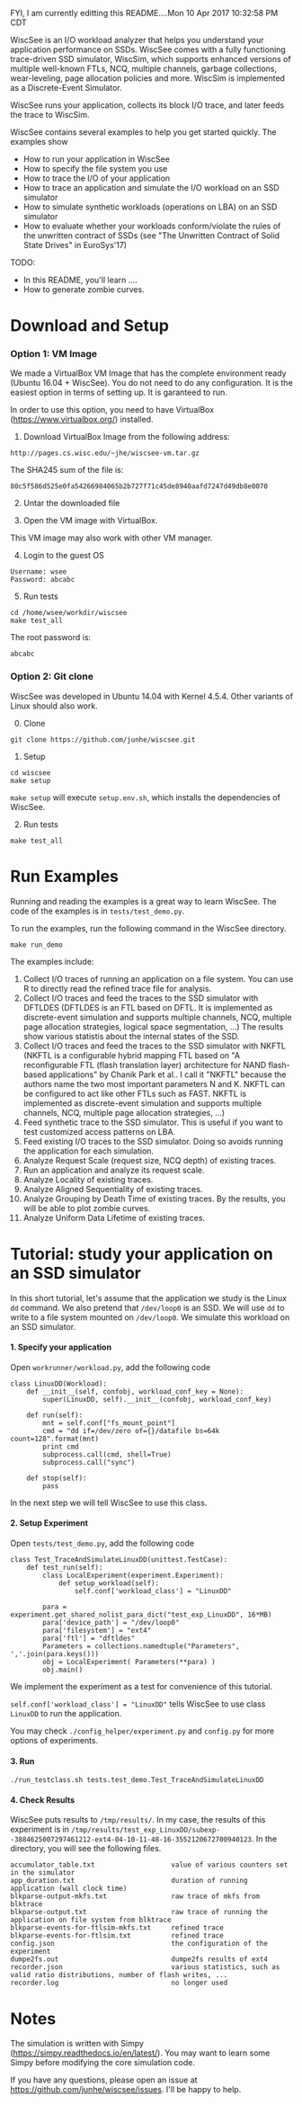 FYI, I am currently editting this README....Mon 10 Apr 2017 10:32:58 PM CDT

WiscSee is an I/O workload analyzer that helps you understand your application
performance on SSDs. WiscSee comes with a fully functioning trace-driven SSD simulator,
WiscSim, which supports enhanced versions of multiple well-known FTLs, NCQ, multiple
channels, garbage collections, wear-leveling, page allocation policies and more.
WiscSim is implemented as a Discrete-Event Simulator.

WiscSee runs your application, collects its block I/O trace, and later feeds the trace
to WiscSim.

WiscSee contains several examples to help you get started quickly. The examples show

- How to run your application in WiscSee
- How to specify the file system you use
- How to trace the I/O of your application
- How to trace an application and simulate the I/O workload on an SSD simulator
- How to simulate synthetic workloads (operations on LBA) on an SSD simulator
- How to evaluate whether your workloads conform/violate the rules of the
  unwritten contract of SSDs (see "The Unwritten Contract of Solid State Drives"
  in EuroSys'17)

TODO:

- In this README, you'll learn ....
- How to generate zombie curves. 

# Download and Setup

### Option 1: VM Image

We made a VirtualBox VM Image that has the complete environment ready (Ubuntu
16.04 + WiscSee). You do not need to do any configuration. It is the easiest
option in terms of setting up. It is garanteed to run.

In order to use this option, you need to have VirtualBox
(https://www.virtualbox.org/) installed. 

1. Download VirtualBox Image from the following address: 

```
http://pages.cs.wisc.edu/~jhe/wiscsee-vm.tar.gz
```

The SHA245 sum of the file is:

```
80c5f586d525e0fa54266984065b2b727f71c45de8940aafd7247d49db8e0070
```

2. Untar the downloaded file

3. Open the VM image with VirtualBox. 

This VM image may also work with other VM manager.

4. Login to the guest OS

```
Username: wsee
Password: abcabc
```

5. Run tests

```
cd /home/wsee/workdir/wiscsee
make test_all
```

The root password is:

```
abcabc
```

### Option 2: Git clone

WiscSee was developed in Ubuntu 14.04 with Kernel 4.5.4. Other variants of Linux
should also work. 

0. Clone

```
git clone https://github.com/junhe/wiscsee.git
```

1. Setup

```
cd wiscsee
make setup
```

`make setup` will execute `setup.env.sh`, which installs the dependencies of
WiscSee. 

2. Run tests

```
make test_all
```

# Run Examples

Running and reading the examples is a great way to learn WiscSee. The code of
the examples is in `tests/test_demo.py`.

To run the examples, run the following command in the WiscSee directory.

```
make run_demo
```

The examples include:

1. Collect I/O traces of running an application on a file system. You can use R
   to directly read the refined trace file for analysis. 
2. Collect I/O traces and feed the traces to the SSD simulator with DFTLDES (DFTLDES
   is an FTL based on DFTL. It is implemented as discrete-event simulation and
   supports multiple channels, NCQ, multiple page allocation strategies, logical
   space segmentation, ...) The results show various statistis about the
   internal states of the SSD.
3. Collect I/O traces and feed the traces to the SSD simulator with NKFTL (NKFTL is
   a configurable hybrid mapping FTL based on "A reconfigurable FTL (flash
   translation layer) architecture for NAND flash-based applications" by Chanik
   Park et al.. I call it "NKFTL" because the authors name the two most
   important parameters N and K. NKFTL can be configured to act like other FTLs
   such as FAST. NKFTL is implemented as discrete-event simulation and
   supports multiple channels, NCQ, multiple page allocation strategies, ...)
4. Feed synthetic trace to the SSD simulator. This is useful if you want to test
   customized access patterns on LBA. 
5. Feed existing I/O traces to the SSD simulator. Doing so avoids running the
   application for each simulation.
6. Analyze Request Scale (request size, NCQ depth) of existing traces.
7. Run an application and analyze its request scale.
8. Analyze Locality of existing traces.
9. Analyze Aligned Sequentiality of existing traces.
10. Analyze Grouping by Death Time of existing traces. By the results, you
    will be able to plot zombie curves.
11. Analyze Uniform Data Lifetime of existing traces.


# Tutorial: study your application on an SSD simulator

In this short tutorial, let's assume that the application we study is the Linux `dd`
command. We also pretend that `/dev/loop0` is an SSD. We will use `dd` to write
to a file system mounted on `/dev/loop0`. We simulate this workload on an SSD
simulator.

#### 1. Specify your application 

Open `workrunner/workload.py`, add the following code

```
class LinuxDD(Workload):
    def __init__(self, confobj, workload_conf_key = None):
        super(LinuxDD, self).__init__(confobj, workload_conf_key)

    def run(self):
        mnt = self.conf["fs_mount_point"]
        cmd = "dd if=/dev/zero of={}/datafile bs=64k count=128".format(mnt)
        print cmd
        subprocess.call(cmd, shell=True)
        subprocess.call("sync")

    def stop(self):
        pass
```

In the next step we will tell WiscSee to use this class.

#### 2. Setup Experiment

Open `tests/test_demo.py`, add the following code

```
class Test_TraceAndSimulateLinuxDD(unittest.TestCase):
    def test_run(self):
        class LocalExperiment(experiment.Experiment):
            def setup_workload(self):
                self.conf['workload_class'] = "LinuxDD"

        para = experiment.get_shared_nolist_para_dict("test_exp_LinuxDD", 16*MB)
        para['device_path'] = "/dev/loop0" 
        para['filesystem'] = "ext4"
        para['ftl'] = "dftldes"
        Parameters = collections.namedtuple("Parameters", ','.join(para.keys()))
        obj = LocalExperiment( Parameters(**para) )
        obj.main()
```

We implement the experiment as a test for convenience of this tutorial.

`self.conf['workload_class'] = "LinuxDD"` tells WiscSee to use class `LinuxDD`
to run the application. 

You may check `./config_helper/experiment.py` and `config.py` for more options
of experiments.


#### 3. Run

```
./run_testclass.sh tests.test_demo.Test_TraceAndSimulateLinuxDD
```

#### 4. Check Results

WiscSee puts results to `/tmp/results/`. In my case, the results of this
experiment is in
`/tmp/results/test_exp_LinuxDD/subexp--3884625007297461212-ext4-04-10-11-48-16-3552120672700940123`.
In the directory, you will see the following files.

```
accumulator_table.txt                   value of various counters set in the simulator
app_duration.txt                        duration of running application (wall clock time)
blkparse-output-mkfs.txt                raw trace of mkfs from blktrace
blkparse-output.txt                     raw trace of running the  application on file system from blktrace
blkparse-events-for-ftlsim-mkfs.txt     refined trace
blkparse-events-for-ftlsim.txt          refined trace 
config.json                             the configuration of the experiment
dumpe2fs.out                            dumpe2fs results of ext4  
recorder.json                           various statistics, such as valid ratio distributions, number of flash writes, ...
recorder.log                            no longer used
```

# Notes

The simulation is written with Simpy (https://simpy.readthedocs.io/en/latest/).
You may want to learn some Simpy before modifying the core simulation code. 

If you have any questions, please open an issue at
https://github.com/junhe/wiscsee/issues. I'll be happy to help. 




